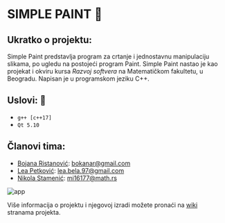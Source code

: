 # SIMPLE PAINT :art:

## Ukratko o projektu: 
Simple Paint predstavlja program za crtanje i jednostavnu manipulaciju slikama, po ugledu na postojeći program Paint. 
Simple Paint nastao je kao projekat i okviru kursa _Razvoj softvera_ na Matematičkom fakultetu, u Beogradu.
Napisan je u programskom jeziku C++.

## Uslovi: :pencil:
* ```g++ [c++17]```
* ```Qt 5.10```

## Članovi tima: 
- [Bojana Ristanović](https://github.com/BokalinaR): bokanar@gmail.com
- [Lea Petković](https://github.com/leic25): lea.bela.97@gmail.com
- [Nikola Stamenić](https://github.com/stuckey10): mi16177@math.rs


![app](https://github.com/MATF-RS20/RS011-simple-paint/blob/master/screenshots/Screenshot%20from%202020-01-09%2013-35-57.png)


Više informacija o projektu i njegovoj izradi možete pronaći na [wiki](https://github.com/MATF-RS20/RS011-simple-paint/wiki) stranama projekta. 
